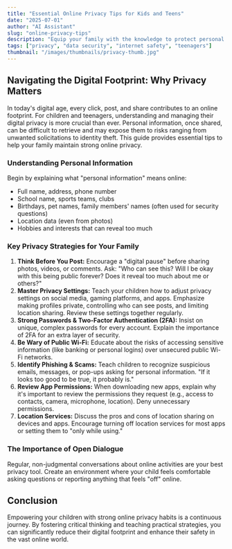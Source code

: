 ```yaml
---
title: "Essential Online Privacy Tips for Kids and Teens"
date: "2025-07-01"
author: "AI Assistant"
slug: "online-privacy-tips"
description: "Equip your family with the knowledge to protect personal information online and understand privacy settings across various platforms."
tags: ["privacy", "data security", "internet safety", "teenagers"]
thumbnail: "/images/thumbnails/privacy-thumb.jpg"
---
```


## Navigating the Digital Footprint: Why Privacy Matters

In today's digital age, every click, post, and share contributes to an online footprint. For children and teenagers, understanding and managing their digital privacy is more crucial than ever. Personal information, once shared, can be difficult to retrieve and may expose them to risks ranging from unwanted solicitations to identity theft. This guide provides essential tips to help your family maintain strong online privacy.

### Understanding Personal Information

Begin by explaining what "personal information" means online:
* Full name, address, phone number
* School name, sports teams, clubs
* Birthdays, pet names, family members' names (often used for security questions)
* Location data (even from photos)
* Hobbies and interests that can reveal too much

### Key Privacy Strategies for Your Family

1.  **Think Before You Post:** Encourage a "digital pause" before sharing photos, videos, or comments. Ask: "Who can see this? Will I be okay with this being public forever? Does it reveal too much about me or others?"
2.  **Master Privacy Settings:** Teach your children how to adjust privacy settings on social media, gaming platforms, and apps. Emphasize making profiles private, controlling who can see posts, and limiting location sharing. Review these settings together regularly.
3.  **Strong Passwords & Two-Factor Authentication (2FA):** Insist on unique, complex passwords for every account. Explain the importance of 2FA for an extra layer of security.
4.  **Be Wary of Public Wi-Fi:** Educate about the risks of accessing sensitive information (like banking or personal logins) over unsecured public Wi-Fi networks.
5.  **Identify Phishing & Scams:** Teach children to recognize suspicious emails, messages, or pop-ups asking for personal information. "If it looks too good to be true, it probably is."
6.  **Review App Permissions:** When downloading new apps, explain why it's important to review the permissions they request (e.g., access to contacts, camera, microphone, location). Deny unnecessary permissions.
7.  **Location Services:** Discuss the pros and cons of location sharing on devices and apps. Encourage turning off location services for most apps or setting them to "only while using."

### The Importance of Open Dialogue

Regular, non-judgmental conversations about online activities are your best privacy tool. Create an environment where your child feels comfortable asking questions or reporting anything that feels "off" online.

## Conclusion

Empowering your children with strong online privacy habits is a continuous journey. By fostering critical thinking and teaching practical strategies, you can significantly reduce their digital footprint and enhance their safety in the vast online world.